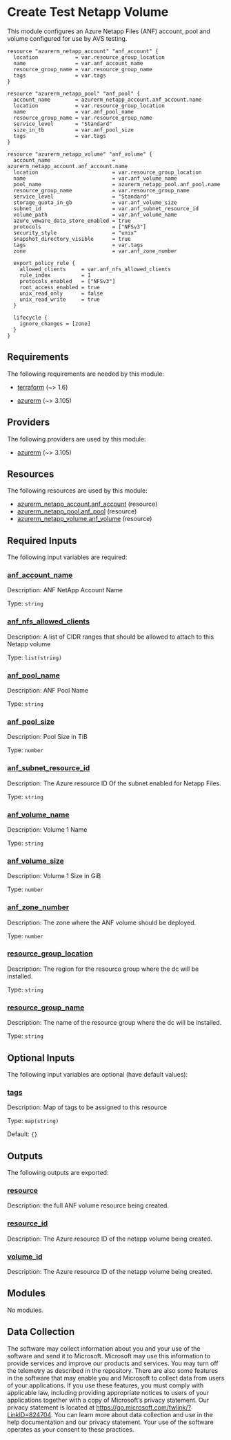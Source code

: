 <!-- BEGIN_TF_DOCS -->
# Create Test Netapp Volume

This module configures an Azure Netapp Files (ANF) account, pool and volume configured for use by AVS testing.

```hcl
resource "azurerm_netapp_account" "anf_account" {
  location            = var.resource_group_location
  name                = var.anf_account_name
  resource_group_name = var.resource_group_name
  tags                = var.tags
}

resource "azurerm_netapp_pool" "anf_pool" {
  account_name        = azurerm_netapp_account.anf_account.name
  location            = var.resource_group_location
  name                = var.anf_pool_name
  resource_group_name = var.resource_group_name
  service_level       = "Standard"
  size_in_tb          = var.anf_pool_size
  tags                = var.tags
}

resource "azurerm_netapp_volume" "anf_volume" {
  account_name                    = azurerm_netapp_account.anf_account.name
  location                        = var.resource_group_location
  name                            = var.anf_volume_name
  pool_name                       = azurerm_netapp_pool.anf_pool.name
  resource_group_name             = var.resource_group_name
  service_level                   = "Standard"
  storage_quota_in_gb             = var.anf_volume_size
  subnet_id                       = var.anf_subnet_resource_id
  volume_path                     = var.anf_volume_name
  azure_vmware_data_store_enabled = true
  protocols                       = ["NFSv3"]
  security_style                  = "unix"
  snapshot_directory_visible      = true
  tags                            = var.tags
  zone                            = var.anf_zone_number

  export_policy_rule {
    allowed_clients     = var.anf_nfs_allowed_clients
    rule_index          = 1
    protocols_enabled   = ["NFSv3"]
    root_access_enabled = true
    unix_read_only      = false
    unix_read_write     = true
  }

  lifecycle {
    ignore_changes = [zone]
  }
}

```

<!-- markdownlint-disable MD033 -->
## Requirements

The following requirements are needed by this module:

- <a name="requirement_terraform"></a> [terraform](#requirement\_terraform) (~> 1.6)

- <a name="requirement_azurerm"></a> [azurerm](#requirement\_azurerm) (~> 3.105)

## Providers

The following providers are used by this module:

- <a name="provider_azurerm"></a> [azurerm](#provider\_azurerm) (~> 3.105)

## Resources

The following resources are used by this module:

- [azurerm_netapp_account.anf_account](https://registry.terraform.io/providers/hashicorp/azurerm/latest/docs/resources/netapp_account) (resource)
- [azurerm_netapp_pool.anf_pool](https://registry.terraform.io/providers/hashicorp/azurerm/latest/docs/resources/netapp_pool) (resource)
- [azurerm_netapp_volume.anf_volume](https://registry.terraform.io/providers/hashicorp/azurerm/latest/docs/resources/netapp_volume) (resource)

<!-- markdownlint-disable MD013 -->
## Required Inputs

The following input variables are required:

### <a name="input_anf_account_name"></a> [anf\_account\_name](#input\_anf\_account\_name)

Description: ANF NetApp Account Name

Type: `string`

### <a name="input_anf_nfs_allowed_clients"></a> [anf\_nfs\_allowed\_clients](#input\_anf\_nfs\_allowed\_clients)

Description: A list of CIDR ranges that should be allowed to attach to this Netapp volume

Type: `list(string)`

### <a name="input_anf_pool_name"></a> [anf\_pool\_name](#input\_anf\_pool\_name)

Description: ANF Pool Name

Type: `string`

### <a name="input_anf_pool_size"></a> [anf\_pool\_size](#input\_anf\_pool\_size)

Description: Pool Size in TiB

Type: `number`

### <a name="input_anf_subnet_resource_id"></a> [anf\_subnet\_resource\_id](#input\_anf\_subnet\_resource\_id)

Description: The Azure resource ID Of the subnet enabled for Netapp Files.

Type: `string`

### <a name="input_anf_volume_name"></a> [anf\_volume\_name](#input\_anf\_volume\_name)

Description: Volume 1 Name

Type: `string`

### <a name="input_anf_volume_size"></a> [anf\_volume\_size](#input\_anf\_volume\_size)

Description: Volume 1 Size in GiB

Type: `number`

### <a name="input_anf_zone_number"></a> [anf\_zone\_number](#input\_anf\_zone\_number)

Description: The zone where the ANF volume should be deployed.

Type: `number`

### <a name="input_resource_group_location"></a> [resource\_group\_location](#input\_resource\_group\_location)

Description: The region for the resource group where the dc will be installed.

Type: `string`

### <a name="input_resource_group_name"></a> [resource\_group\_name](#input\_resource\_group\_name)

Description: The name of the resource group where the dc will be installed.

Type: `string`

## Optional Inputs

The following input variables are optional (have default values):

### <a name="input_tags"></a> [tags](#input\_tags)

Description: Map of tags to be assigned to this resource

Type: `map(string)`

Default: `{}`

## Outputs

The following outputs are exported:

### <a name="output_resource"></a> [resource](#output\_resource)

Description: the full ANF volume resource being created.

### <a name="output_resource_id"></a> [resource\_id](#output\_resource\_id)

Description: The Azure resource ID of the netapp volume being created.

### <a name="output_volume_id"></a> [volume\_id](#output\_volume\_id)

Description: The Azure resource ID of the netapp volume being created.

## Modules

No modules.

<!-- markdownlint-disable-next-line MD041 -->
## Data Collection

The software may collect information about you and your use of the software and send it to Microsoft. Microsoft may use this information to provide services and improve our products and services. You may turn off the telemetry as described in the repository. There are also some features in the software that may enable you and Microsoft to collect data from users of your applications. If you use these features, you must comply with applicable law, including providing appropriate notices to users of your applications together with a copy of Microsoft’s privacy statement. Our privacy statement is located at <https://go.microsoft.com/fwlink/?LinkID=824704>. You can learn more about data collection and use in the help documentation and our privacy statement. Your use of the software operates as your consent to these practices.
<!-- END_TF_DOCS -->